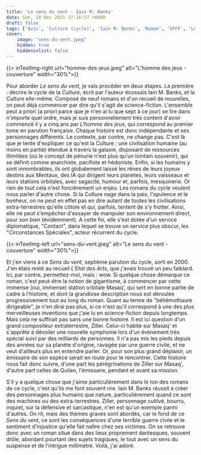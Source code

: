 ```yaml
---
title: 'Le sens du vent - Iain M. Banks'
date: Sat, 18 Dec 2021 17:16:57 +0000
draft: false
tags: ['Avis', 'Culture (cycle)', 'Iain M. Banks', 'Roman', 'SFFF', 'Le Livre de Poche']
cover: 
    image: "sens-du-vent.jpeg"
    hidden: true
    hiddeninlist: false
---
```


{{< inTextImg-right url="homme-des-jeux.jpeg" alt="L'homme des jeux - couverture" width="30%">}}

Pour aborder _Le sens du vent_, je vais procéder en deux étapes. La première : décrire le cycle de la _Culture_, écrit par l'auteur écossais Iain M. Banks, et la Culture elle-même. Composé de neuf romans et d'un recueil de nouvelles, on peut déjà commencer par dire qu'il s'agit de science-fiction. L'ensemble peut a priori (a priori parce que je n'en ai lu que sept à ce jour) se lire dans n'importe quel ordre, mais je suis personnellement très content d'avoir commencé il y a cinq ans par _L'homme des jeux_, qui correspond au premier tome en parution française. Chaque histoire est donc indépendante et ses personnages différents. Le contexte, par contre, ne change pas. C'est là que je tente d'expliquer ce qu'est la Culture : une civilisation humaine (au moins en partie) étendue à travers la galaxie, disposant de ressources illimitées (où le concept de pénurie n'est plus qu'un lointain souvenir), qui se définit comme anarchiste, pacifiste et hédoniste. Enfin, si les humains y sont innombrables, ils ont globalement laissé les rênes de leurs joyeux destins aux Mentaux, des IA qui dirigent leurs planètes, leurs vaisseaux et leurs stations orbitales, avec sagacité, humour et, parfois, mesquinerie. Or rien de tout cela n'est foncièrement un enjeu. Les romans du cycle veulent nous parler d'autre chose. Si la Culture nage dans la paix, l'opulence et le bonheur, on ne peut en effet pas en dire autant de toutes les civilisations extra-terrestres qu'elle côtoie et qui, parfois, tentent de s'y frotter. Ainsi, elle ne peut s'empêcher d'essayer de manipuler son environnement direct, pour son bien (évidemment). A cette fin, elle s'est dotée d'un service diplomatique, "Contact", dans lequel se trouve un service plus obscur, les "Circonstances Spéciales", acteur récurrent du cycle.

{{< inTextImg-left url="sens-du-vent.jpeg" alt="Le sens du vent - couverture" width="30%">}}

Et j'en viens à ce _Sens du vent_, septième parution du cycle, sorti en 2000. J'en étais resté au recueil _L'Etat des Arts_, que j'avais trouvé un peu faiblard. Ici, par contre, permettez-moi, mais : wow. Si quelque chose démarque ce roman, c'est peut-être la notion de gigantisme, à commencer par cette immense (oui, immense) station orbitale Masaq', qui sert en bonne partie de cadre à l'histoire, et dont la grandiose description nous est déroulée progressivement tout au long du roman. Quant au terme de "béhémothaure dirigeable", je n'en dirai pas plus, si ce n'est qu'il correspond à une des plus merveilleuses inventions que j'aie lu en science-fiction depuis longtemps. Mais cela ne suffirait pas sans une bonne histoire. Il est ici question d'un grand compositeur extraterrestre, Ziller. Celui-ci habite sur Masaq' et s'apprête à dévoiler une nouvelle symphonie lors d'un événement très spécial suivi par des milliards de personnes. Il n'a pas mis les pieds depuis des années sur sa planète d'origine, ravagée par une guerre civile, et ne veut d'ailleurs plus en entendre parler. Or, pour son plus grand déplaisir, un émissaire de son espèce serait en route pour le rencontrer. Cette histoire nous fait donc suivre, d'une part les pérégrinations de Ziller sur Masaq', d'autre part celles de Quilan, l'émissaire, pendant et avant sa mission.

S'il y a quelque chose que j'aime particulièrement dans le ton des romans de ce cycle, c'est qu'ils me font souvent rire. Iain M. Banks réussit à créer des personnages plus humains que nature, particulièrement quand ce sont des machines ou des extra-terrestres. Ziller, personnage cultivé, bourru, inquiet, sur la défensive et sarcastique, n'en est qu'un exemple parmi d'autres. On rit, mais des thèmes graves sont abordés, car le fond de ce _Sens du vent_, ce sont les conséquences d'une terrible guerre civile et le sentiment d'injustice qu'elle fait naître chez ses victimes. On se retrouve donc avec un roman situé dans des lieux proprement dantesques, souvent drôle, abordant pourtant des sujets tragiques, le tout avec un sens du suspense et de l'intrigue millimétré. Voilà, j'ai adoré.